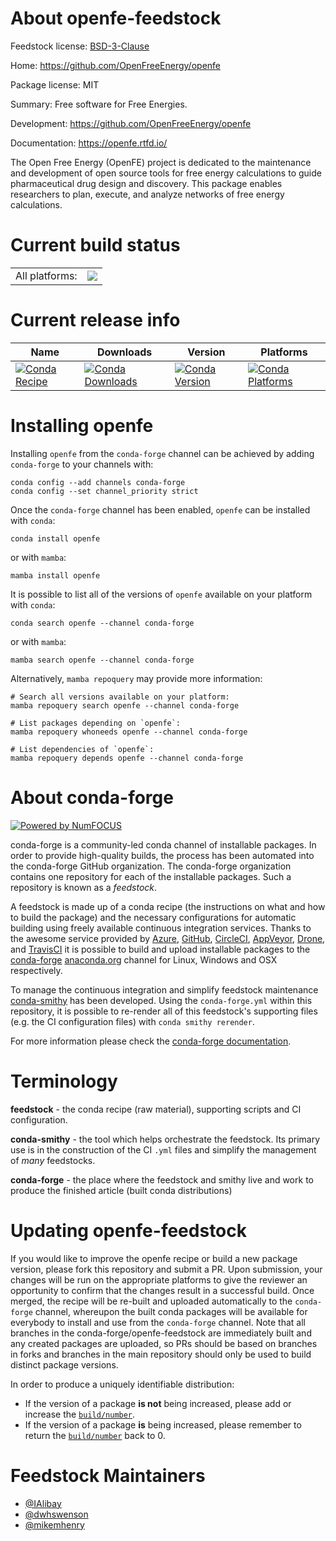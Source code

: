 About openfe-feedstock
======================

Feedstock license: [BSD-3-Clause](https://github.com/conda-forge/openfe-feedstock/blob/main/LICENSE.txt)

Home: https://github.com/OpenFreeEnergy/openfe

Package license: MIT

Summary: Free software for Free Energies.

Development: https://github.com/OpenFreeEnergy/openfe

Documentation: https://openfe.rtfd.io/

The Open Free Energy (OpenFE) project is dedicated to the maintenance and
development of open source tools for free energy calculations to guide
pharmaceutical drug design and discovery. This package enables researchers
to plan, execute, and analyze networks of free energy calculations.


Current build status
====================


<table><tr><td>All platforms:</td>
    <td>
      <a href="https://dev.azure.com/conda-forge/feedstock-builds/_build/latest?definitionId=15683&branchName=main">
        <img src="https://dev.azure.com/conda-forge/feedstock-builds/_apis/build/status/openfe-feedstock?branchName=main">
      </a>
    </td>
  </tr>
</table>

Current release info
====================

| Name | Downloads | Version | Platforms |
| --- | --- | --- | --- |
| [![Conda Recipe](https://img.shields.io/badge/recipe-openfe-green.svg)](https://anaconda.org/conda-forge/openfe) | [![Conda Downloads](https://img.shields.io/conda/dn/conda-forge/openfe.svg)](https://anaconda.org/conda-forge/openfe) | [![Conda Version](https://img.shields.io/conda/vn/conda-forge/openfe.svg)](https://anaconda.org/conda-forge/openfe) | [![Conda Platforms](https://img.shields.io/conda/pn/conda-forge/openfe.svg)](https://anaconda.org/conda-forge/openfe) |

Installing openfe
=================

Installing `openfe` from the `conda-forge` channel can be achieved by adding `conda-forge` to your channels with:

```
conda config --add channels conda-forge
conda config --set channel_priority strict
```

Once the `conda-forge` channel has been enabled, `openfe` can be installed with `conda`:

```
conda install openfe
```

or with `mamba`:

```
mamba install openfe
```

It is possible to list all of the versions of `openfe` available on your platform with `conda`:

```
conda search openfe --channel conda-forge
```

or with `mamba`:

```
mamba search openfe --channel conda-forge
```

Alternatively, `mamba repoquery` may provide more information:

```
# Search all versions available on your platform:
mamba repoquery search openfe --channel conda-forge

# List packages depending on `openfe`:
mamba repoquery whoneeds openfe --channel conda-forge

# List dependencies of `openfe`:
mamba repoquery depends openfe --channel conda-forge
```


About conda-forge
=================

[![Powered by
NumFOCUS](https://img.shields.io/badge/powered%20by-NumFOCUS-orange.svg?style=flat&colorA=E1523D&colorB=007D8A)](https://numfocus.org)

conda-forge is a community-led conda channel of installable packages.
In order to provide high-quality builds, the process has been automated into the
conda-forge GitHub organization. The conda-forge organization contains one repository
for each of the installable packages. Such a repository is known as a *feedstock*.

A feedstock is made up of a conda recipe (the instructions on what and how to build
the package) and the necessary configurations for automatic building using freely
available continuous integration services. Thanks to the awesome service provided by
[Azure](https://azure.microsoft.com/en-us/services/devops/), [GitHub](https://github.com/),
[CircleCI](https://circleci.com/), [AppVeyor](https://www.appveyor.com/),
[Drone](https://cloud.drone.io/welcome), and [TravisCI](https://travis-ci.com/)
it is possible to build and upload installable packages to the
[conda-forge](https://anaconda.org/conda-forge) [anaconda.org](https://anaconda.org/)
channel for Linux, Windows and OSX respectively.

To manage the continuous integration and simplify feedstock maintenance
[conda-smithy](https://github.com/conda-forge/conda-smithy) has been developed.
Using the ``conda-forge.yml`` within this repository, it is possible to re-render all of
this feedstock's supporting files (e.g. the CI configuration files) with ``conda smithy rerender``.

For more information please check the [conda-forge documentation](https://conda-forge.org/docs/).

Terminology
===========

**feedstock** - the conda recipe (raw material), supporting scripts and CI configuration.

**conda-smithy** - the tool which helps orchestrate the feedstock.
                   Its primary use is in the construction of the CI ``.yml`` files
                   and simplify the management of *many* feedstocks.

**conda-forge** - the place where the feedstock and smithy live and work to
                  produce the finished article (built conda distributions)


Updating openfe-feedstock
=========================

If you would like to improve the openfe recipe or build a new
package version, please fork this repository and submit a PR. Upon submission,
your changes will be run on the appropriate platforms to give the reviewer an
opportunity to confirm that the changes result in a successful build. Once
merged, the recipe will be re-built and uploaded automatically to the
`conda-forge` channel, whereupon the built conda packages will be available for
everybody to install and use from the `conda-forge` channel.
Note that all branches in the conda-forge/openfe-feedstock are
immediately built and any created packages are uploaded, so PRs should be based
on branches in forks and branches in the main repository should only be used to
build distinct package versions.

In order to produce a uniquely identifiable distribution:
 * If the version of a package **is not** being increased, please add or increase
   the [``build/number``](https://docs.conda.io/projects/conda-build/en/latest/resources/define-metadata.html#build-number-and-string).
 * If the version of a package **is** being increased, please remember to return
   the [``build/number``](https://docs.conda.io/projects/conda-build/en/latest/resources/define-metadata.html#build-number-and-string)
   back to 0.

Feedstock Maintainers
=====================

* [@IAlibay](https://github.com/IAlibay/)
* [@dwhswenson](https://github.com/dwhswenson/)
* [@mikemhenry](https://github.com/mikemhenry/)

